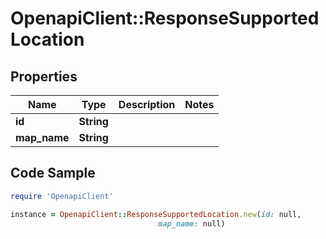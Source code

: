 # OpenapiClient::ResponseSupportedLocation

## Properties

Name | Type | Description | Notes
------------ | ------------- | ------------- | -------------
**id** | **String** |  | 
**map_name** | **String** |  | 

## Code Sample

```ruby
require 'OpenapiClient'

instance = OpenapiClient::ResponseSupportedLocation.new(id: null,
                                 map_name: null)
```


